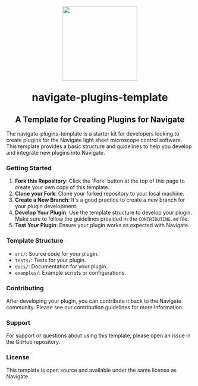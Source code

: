 <h1 align="center">
<img src="./src/navigate-plugins-template/view/icon/plugin-icon.jpg" width="200" height="200"/>

navigate-plugins-template
	
<h2 align="center">
	A Template for Creating Plugins for Navigate
</h2>
</h1>

The navigate-plugins-template is a starter kit for developers looking to create plugins for the Navigate light sheet microscope control software. This template provides a basic structure and guidelines to help you develop and integrate new plugins into Navigate.

### Getting Started

1. **Fork this Repository**: Click the 'Fork' button at the top of this page to create your own copy of this template.
2. **Clone your Fork**: Clone your forked repository to your local machine.
3. **Create a New Branch**: It's a good practice to create a new branch for your plugin development.
4. **Develop Your Plugin**: Use the template structure to develop your plugin. Make sure to follow the guidelines provided in the `CONTRIBUTING.md` file.
5. **Test Your Plugin**: Ensure your plugin works as expected with Navigate.

### Template Structure

- `src/`: Source code for your plugin.
- `tests/`: Tests for your plugin.
- `docs/`: Documentation for your plugin.
- `examples/`: Example scripts or configurations.

### Contributing

After developing your plugin, you can contribute it back to the Navigate community. Please see our contribution guidelines for more information.

### Support

For support or questions about using this template, please open an issue in the GitHub repository.

### License

This template is open source and available under the same license as Navigate.
